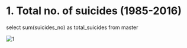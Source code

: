 # 1. Total no. of suicides (1985-2016)
select sum(suicides_no) as total_suicides from master

![1](https://github.com/Gouravdeep-Singh/Suicide_analysis/assets/104523395/c4ec3385-9970-48f1-84db-999452ecd832)

